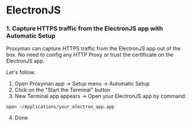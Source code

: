 # ElectronJS

### 1. Capture HTTPS traffic from the ElectronJS app with Automatic Setup

Proxyman can capture HTTPS traffic from the ElectronJS app out of the box. No need to config any HTTP Proxy or trust the certificate on the ElectronJS app.

Let's follow:

1. Open Proxyman app -> Setup menu -> Automatic Setup
2. Click on the "Start the Terminal" button
3. New Terminal app appears -> Open your ElectronJS app by command:

```
open ~/Applications/your_electron_app.app
```

4. Done

